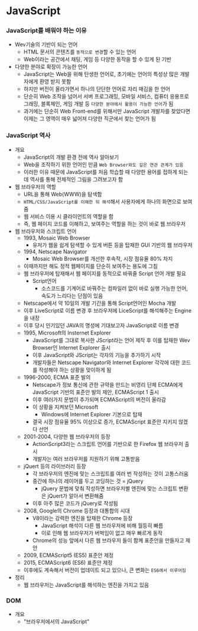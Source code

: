 # JavaScript

### JavaScript를 배워야 하는 이유
- Wev기술의 기반이 되는 언어
  - HTML 문서의 콘텐츠를 ```동적으로 변경```할 수 있는 언어
  - Web이라는 공간에서 채팅, 게임 등 다양한 동작을 할 수 있게 된 기반
- 다양한 분야로 확장이 가능한 언어
  - JavaScript는 Web을 위해 탄생한 언어로, 초기에는 언어의 특성상 많은 개발자에게 환영 받지 못함
  - 하지만 버전이 올라가면서 하나의 단단한 언어로 자리 매김을 한 언어
  - 단순히 Web 조작을 넘어서 서버 프로그래밍, 모바일 서비스, 컴퓨터 응용프로그래밍, 블록체인, 게임 개발 등 ```다양한 분야에서 활용이 가능한 언어```가 됨
  - 과거에는 단순히 Web Front-end를 위해서만 JavaScript 개발자를 찾았다면 이제는 그 영역이 매우 넓어져 다양한 직군에서 찾는 언어가 됨
### JavaScript 역사
- 개요
  - JavaScript의 개발 환경 전에 역사 알아보기
  - Web을 조작하기 위한 언어인 만큼 ```Web Browser와도 깊은 연관 관계가 있음```
  - 이러한 이유 때문에 JavaScript를 처음 학습할 때 다양한 용어를 접하게 되는데 역사를 통해 전체적인 그림을 그려보고자 함
- 웹 브라우저의 역할
  - URL을 통해 Web(WWW)을 탐색함
  - ```HTML/CSS/JavaScript를 이해한 뒤 해석```해서 사용자에게 하나의 화면으로 보여줌
  - 웹 서비스 이용 시 클라이언트의 역할을 함
  - 즉, 웹 페이지 코드를 이해하고, 보여주는 역할을 하는 것이 바로 웹 브라우저
- 웹 브라우저와 스크립트 언어
  - 1993, Mosaic Web Browser
    - 유저가 웹을 쉽게 탐색할 수 있게 버튼 등을 탑재한 GUI 기반의 웹 브라우저
  - 1994, Netscape Navigator
    - Mosaic Web Browser를 개선한 후속작, 시장 점유율 80% 차지
  - 이때까지만 해도 정적 웹페이지를 단순히 보여주는 용도에 그침
  - 웹 브라우저에 탑재해서 웹 페이지를 동적으로 바꿔줄 Script 언어 개발 필요
    - Script언어 
      - 소스코드를 기계어로 바꿔주는 컴파일러 없이 바로 실행 가능한 언어, 속도가 느리다는 단점이 있음
  - Netscape에서 약 10일의 개발 기간을 통해 Script언어인 Mocha 개발
  - 이후 LiveScript로 이름 변경 후 브라우저에 LiceScript를 해석해주는 Engine을 내장
  - 이후 당시 인기있던 JAVA의 명성에 기대보고자 JavaScript로 이름 변경
  - 1995, Microsoft의 Insternet Explorer
    - JavaScript를 그대로 복사한 JScript라는 언어 제작 후 이를 탑재한 Wev Browser인 Internet Explorer 출시
    - 이후 JavaScript와 JScript는 각자의 기능을 추가하기 시작
    - 개발자들은 Netscape Navigator와 Internet Explorer 각각에 대한 코드를 작성해야 하는 상황을 맞이하게 됨
  - 1996-2000, ECMA 표준 발의
    - Netscape가 정보 통신에 관한 규약을 만드는 비영리 단체 ECMA에게 JavaScript 기반의 표준안 발의 제안, ECMAScript 1 출시
    - 이후 여러가지 문법이 추가되며 ECMAScript의 버전이 올라감
    - 이 상황을 지켜보던 Microsoft
      - Windows에 Internet Explorer 기본으로 탑재
    - 결국 시장 점유율 95% 이상으로 증가, ECMAScript 표준안 지키지 않겠다 선언
  - 2001-2004, 다양한 웹 브라우저의 등장
    - ActionScript3라는 스크립트 언어를 기반으로 한 Firefox 웹 브라우저 출시
    - 개발자는 여러 브라우저를 지원하기 위해 고통받음
  - jQuert 등의 라이브러리 등장
    - 각 브라우저의 엔진에 맞는 스크립트를 여러 번 작성하는 것이 고통스러움
    - 중간에 하나의 레이어를 두고 코딩하는 것 = jQuery
      - jQuery 문법에 맞춰 작성하면 브라우저별 엔진에 맞는 스크립트 변환은 jQuert가 알아서 변환해줌
    - 이후 아주 많은 코드가 jQuery로 작성됨
  - 2008, Google의 Chrome 등장과 대통합의 시대
    - V8이라는 강력한 엔진을 탑재한 Chrome 등장
      - JavaScript 해석이 다른 웹 브라우저에 비해 월등히 빠름
      - 이로 인해 웹 브라우저가 버벅임이 없고 매우 빠르게 동작
    - Chrome의 성능 앞에서 다른 웹 브라우저 들이 함께 표준안을 만들자고 제안
  - 2009, ECMAScript5 (ES5) 표준안 제정
  - 2015, ECMAScript6 (ES6) 표준안 제정
  - 이후에도 계속해서 버전이 업데이트 되고 있으나, 큰 변화는 ```ES6에서 이루어짐```
- 정리
  - 웹 브라우저는 JavaScript를 해석하는 엔진을 가지고 있음




### DOM
- 개요
  - "브라우저에서의 JavaScript"
  